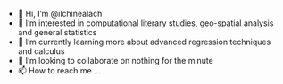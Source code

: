 - 👋 Hi, I’m @ilchinealach
- 👀 I’m interested in computational literary studies, geo-spatial analysis and general statistics
- 🌱 I’m currently learning more about advanced regression techniques and calculus
- 💞️ I’m looking to collaborate on nothing for the minute
- 📫 How to reach me ...

<!---
ilchinealach/ilchinealach is a ✨ special ✨ repository because its `README.md` (this file) appears on your GitHub profile.
You can click the Preview link to take a look at your changes.
--->
